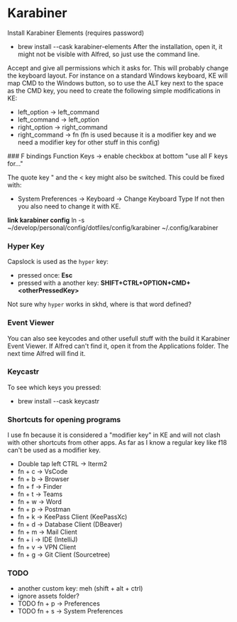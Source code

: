 # Karabiner

Install Karabiner Elements (requires password)
  * brew install --cask karabiner-elements
After the installation, open it, it might not be visible with Alfred, so just use the command line.

Accept and give all permissions which it asks for.
This will probably change the keyboard layout. For instance on a standard Windows keyboard, KE will map CMD to the Windows button,
so to use the ALT key next to the space as the CMD key, you need to create the following simple modifications in KE:
  * left_option -> left_command
  * left_command -> left_option
  * right_option -> right_command
  * right_command -> fn (fn is used because it is a modifier key and we need a modifier key for other stuff in this config)

### F bindings
Function Keys -> enable checkbox at bottom "use all F keys for..."

The quote key " and the < key might also be switched. This could be fixed with:
  * System Preferences -> Keyboard -> Change Keyboard Type
If not then you also need to change it with KE.

**link karabiner config**
ln -s ~/develop/personal/config/dotfiles/config/karabiner ~/.config/karabiner

### Hyper Key
Capslock is used as the `hyper` key:
  * pressed once: **Esc**
  * pressed with a another key: **SHIFT+CTRL+OPTION+CMD+ \<otherPressedKey\>**

Not sure why `hyper` works in skhd, where is that word defined?

### Event Viewer
You can also see keycodes and other usefull stuff with the build it Karabiner Event Viewer.
If Alfred can't find it, open it from the Applications folder. The next time Alfred will find it.

### Keycastr
To see which keys you pressed:
  * brew install --cask keycastr

### Shortcuts for opening programs
I use fn because it is considered a "modifier key" in KE and will not clash with other shortcuts from other apps. As far as I know a regular key like f18 can't be used as a modifier key.
  * Double tap left CTRL -> Iterm2
  * fn + c -> VsCode
  * fn + b -> Browser
  * fn + f -> Finder
  * fn + t -> Teams
  * fn + w -> Word
  * fn + p -> Postman
  * fn + k -> KeePass Client (KeePassXc)
  * fn + d -> Database Client (DBeaver)
  * fn + m -> Mail Client
  * fn + i -> IDE (IntelliJ)
  * fn + v -> VPN Client
  * fn + g -> Git Client (Sourcetree)

### TODO
  * another custom key: meh (shift + alt + ctrl)
  * ignore assets folder?
  * TODO fn + p -> Preferences
  * TODO fn + s -> System Preferences